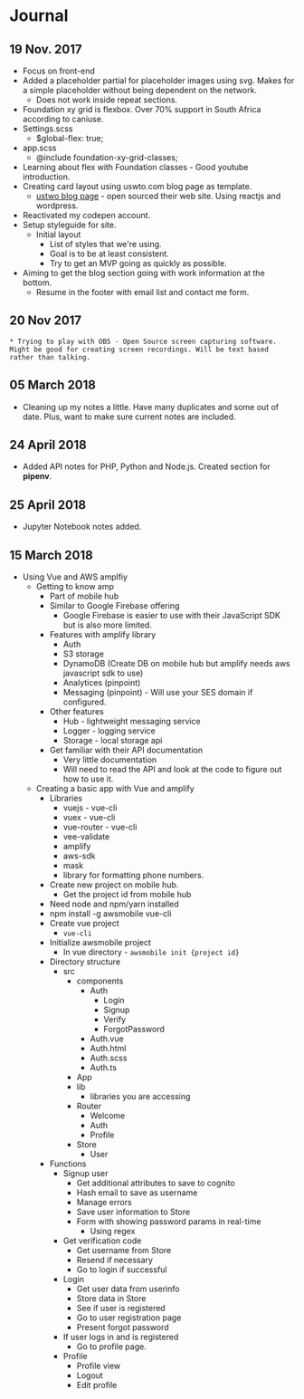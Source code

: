 # Journal
## 19 Nov. 2017
  * Focus on front-end
  * Added a placeholder partial for placeholder images using svg. Makes for a simple placeholder without being dependent on the network.
      * Does not work inside repeat sections.
  * Foundation xy grid is flexbox. Over 70% support in South Africa according to caniuse.
  * Settings.scss
      * $global-flex: true;
  * app.scss
      * @include foundation-xy-grid-classes;
  * Learning about flex with Foundation classes - Good youtube introduction.
  * Creating card layout using uswto.com blog page as template.
      * [ustwo blog page](https://ustwo.com/blog) - open sourced their web site. Using reactjs and wordpress.
  * Reactivated my codepen account.
  * Setup styleguide for site.
      * Initial layout
          * List of styles that we're using.
          * Goal is to be at least consistent.
          * Try to get an MVP going as quickly as possible.
  * Aiming to get the blog section going with work information at the bottom.
      * Resume in the footer with email list and contact me form.
    
## 20 Nov 2017
    * Trying to play with OBS - Open Source screen capturing software. Might be good for creating screen recordings. Will be text based rather than talking.

## 05 March 2018
  * Cleaning up my notes a little. Have many duplicates and some out of date. Plus, want to make sure current notes are included.
## 24 April 2018
  * Added API notes for PHP, Python and Node.js. Created section for **pipenv**.
## 25 April 2018
  * Jupyter Notebook notes added.

## 15 March 2018
* Using Vue and AWS amplfiy
  * Getting to know amp
    * Part of mobile hub
    * Similar to Google Firebase offering
      * Google Firebase is easier to use with their JavaScript SDK but is also more limited.
    * Features with amplify library
      * Auth
      * S3 storage
      * DynamoDB (Create DB on mobile hub but amplify needs aws javascript sdk to use)
      * Analytices (pinpoint)
      * Messaging (pinpoint) - Will use your SES domain if configured.
    * Other features
      * Hub - lightweight messaging service
      * Logger - logging service
      * Storage - local storage api
    * Get familiar with their API documentation
      * Very little documentation
      * Will need to read the API and look at the code to figure out how to use it.
  * Creating a basic app with Vue and amplify
    * Libraries
      * vuejs - vue-cli
      * vuex - vue-cli
      * vue-router - vue-cli
      * vee-validate
      * amplify
      * aws-sdk
      * mask
      * library for formatting phone numbers.
    * Create new project on mobile hub.
      * Get the project id from mobile hub
    * Need node and npm/yarn installed
    * npm install -g awsmobile vue-cli
    * Create vue project
      * `vue-cli `
    * Initialize awsmobile project
      * In vue directory - `awsmobile init {project id}`
    * Directory structure
      * src
        * components
          * Auth
            * Login
            * Signup
            * Verify
            * ForgotPassword
          * Auth.vue
          * Auth.html
          * Auth.scss
          * Auth.ts
        * App
        * lib
          * libraries you are accessing
        * Router
          * Welcome
          * Auth
          * Profile
        * Store
          * User
    * Functions
      * Signup user
        * Get additional attributes to save to cognito
        * Hash email to save as username
        * Manage errors
        * Save user information to Store
        * Form with showing password params in real-time
          * Using regex
      * Get verification code
        * Get username from Store
        * Resend if necessary
        * Go to login if successful
      * Login
        * Get user data from userinfo
        * Store data in Store
        * See if user is registered
        * Go to user registration page
        * Present forgot password
      * If user logs in and is registered
        * Go to profile page.
      * Profile
        * Profile view
        * Logout
        * Edit profile

